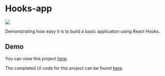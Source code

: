 # Hooks-app

![](https://media.giphy.com/media/26BRMJBqKOY7X81a0/giphy.gif)

Demonstrating how easy it is to build a basic application using React Hooks.

## Demo

You can view this project [here](http://react-hooks-todoapp.surge.sh/).

The completed UI code for this project can be found [here](https://github.com/brodeynewman/hooks-app).